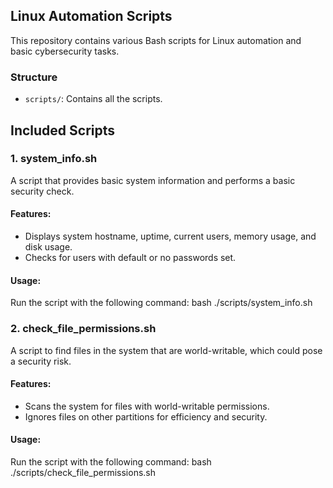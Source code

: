 ## Linux Automation Scripts

This repository contains various Bash scripts for Linux automation and basic cybersecurity tasks.

### Structure
- `scripts/`: Contains all the scripts.

## Included Scripts

### 1. system_info.sh
A script that provides basic system information and performs a basic security check.

#### Features:
- Displays system hostname, uptime, current users, memory usage, and disk usage.
- Checks for users with default or no passwords set.

#### Usage:
Run the script with the following command:
bash
./scripts/system_info.sh

### 2. check_file_permissions.sh
A script to find files in the system that are world-writable, which could pose a security risk.

#### Features:
- Scans the system for files with world-writable permissions.
- Ignores files on other partitions for efficiency and security.

#### Usage:
Run the script with the following command:
bash
./scripts/check_file_permissions.sh
